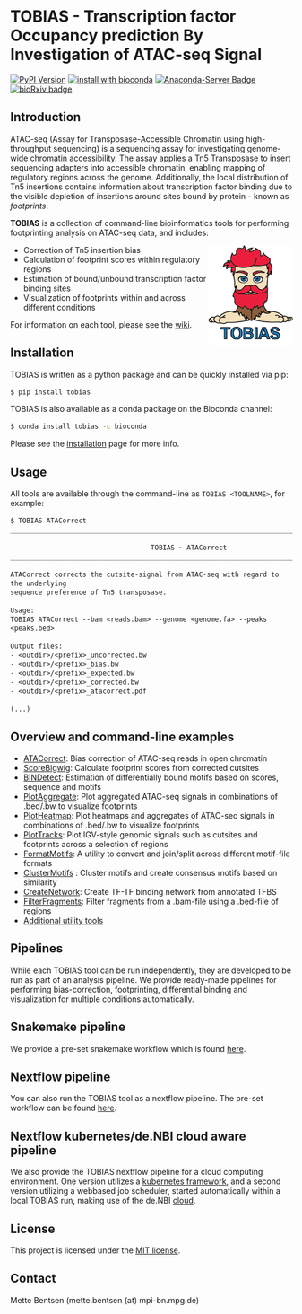 TOBIAS - Transcription factor Occupancy prediction By Investigation of ATAC-seq Signal 
=======================================

[![PyPI Version](https://img.shields.io/pypi/v/tobias.svg?style=plastic)](https://pypi.org/project/tobias/)
[![install with bioconda](https://img.shields.io/badge/install%20with-bioconda-brightgreen.svg?style=plastic)](http://bioconda.github.io/recipes/tobias/README.html)
[![Anaconda-Server Badge](https://anaconda.org/bioconda/tobias/badges/downloads.svg?style=plastic)](https://anaconda.org/bioconda/tobias)
[![bioRxiv badge](https://img.shields.io/badge/bioRxiv-10.1101%2F869560-blue?style=plastic)](https://www.biorxiv.org/content/10.1101/869560v2)

Introduction 
------------

ATAC-seq (Assay for Transposase-Accessible Chromatin using high-throughput sequencing) is a sequencing assay for investigating genome-wide chromatin accessibility. The assay applies a Tn5 Transposase to insert sequencing adapters into accessible chromatin, enabling mapping of regulatory regions across the genome. Additionally, the local distribution of Tn5 insertions contains information about transcription factor binding due to the visible depletion of insertions around sites bound by protein - known as _footprints_. 

**TOBIAS** is a collection of command-line bioinformatics tools for performing footprinting analysis on ATAC-seq data, and includes:

<img align="right" width=150 src="/figures/tobias.png">

- Correction of Tn5 insertion bias
- Calculation of footprint scores within regulatory regions
- Estimation of bound/unbound transcription factor binding sites
- Visualization of footprints within and across different conditions

For information on each tool, please see the [wiki](https://github.com/loosolab/TOBIAS/wiki/).

Installation
------------
TOBIAS is written as a python package and can be quickly installed via pip:
```bash
$ pip install tobias
```

TOBIAS is also available as a conda package on the Bioconda channel:
```bash
$ conda install tobias -c bioconda
```
Please see the [installation](https://github.com/loosolab/TOBIAS/wiki/installation) page for more info.

Usage
------------
All tools are available through the command-line as ```TOBIAS <TOOLNAME>```, for example:
``` 
$ TOBIAS ATACorrect
__________________________________________________________________________________________

                                   TOBIAS ~ ATACorrect
__________________________________________________________________________________________

ATACorrect corrects the cutsite-signal from ATAC-seq with regard to the underlying
sequence preference of Tn5 transposase.

Usage:
TOBIAS ATACorrect --bam <reads.bam> --genome <genome.fa> --peaks <peaks.bed>

Output files:
- <outdir>/<prefix>_uncorrected.bw
- <outdir>/<prefix>_bias.bw
- <outdir>/<prefix>_expected.bw
- <outdir>/<prefix>_corrected.bw
- <outdir>/<prefix>_atacorrect.pdf

(...)
```

Overview and command-line examples
-------------

* [ATACorrect](https://github.com/loosolab/TOBIAS/wiki/ATACorrect): Bias correction of ATAC-seq reads in open chromatin
* [ScoreBigwig](https://github.com/loosolab/TOBIAS/wiki/ScoreBigwig): Calculate footprint scores from corrected cutsites
* [BINDetect](https://github.com/loosolab/TOBIAS/wiki/BINDetect): Estimation of differentially bound motifs based on scores, sequence and motifs
* [PlotAggregate](https://github.com/loosolab/TOBIAS/wiki/PlotAggregate): Plot aggregated ATAC-seq signals in combinations of .bed/.bw to visualize footprints
* [PlotHeatmap](https://github.com/loosolab/TOBIAS/wiki/PlotHeatmap): Plot heatmaps and aggregates of ATAC-seq signals in combinations of .bed/.bw to visualize footprints
* [PlotTracks](https://github.com/loosolab/TOBIAS/wiki/PlotTracks): Plot IGV-style genomic signals such as cutsites and footprints across a selection of regions
* [FormatMotifs](https://github.com/loosolab/TOBIAS/wiki/FormatMotifs): A utility to convert and join/split across different motif-file formats
* [ClusterMotifs](https://github.com/loosolab/TOBIAS/wiki/ClusterNetwork) : Cluster motifs and create consensus motifs based on similarity
* [CreateNetwork](https://github.com/loosolab/TOBIAS/wiki/CreateNetwork): Create TF-TF binding network from annotated TFBS
* [FilterFragments](https://github.com/loosolab/TOBIAS/wiki/Additional): Filter fragments from a .bam-file using a .bed-file of regions
* [Additional utility tools](https://github.com/loosolab/TOBIAS/wiki/Additional)

  
Pipelines
----------------
While each TOBIAS tool can be run independently, they are developed to be run as part of an analysis pipeline. We provide ready-made pipelines for performing bias-correction, footprinting, differential binding and visualization for multiple conditions automatically.

## Snakemake pipeline
We provide a pre-set snakemake workflow which is found [here](https://github.molgen.mpg.de/loosolab/TOBIAS_snakemake).

## Nextflow pipeline
You can also run the TOBIAS tool as a nextflow pipeline. The pre-set workflow can be found [here](https://github.molgen.mpg.de/loosolab/TOBIAS-nextflow).

## Nextflow kubernetes/de.NBI cloud aware pipeline
We also provide the TOBIAS nextflow pipeline for a cloud computing environment. One version utilizes a [kubernetes framework](https://github.molgen.mpg.de/loosolab/TOBIAS-nextflow/tree/master/TOBIAS_over_S3), and a second version utilizing a webbased job scheduler, started automatically within a local TOBIAS run, making use of the de.NBI [cloud](https://github.molgen.mpg.de/loosolab/TOBIAS-nextflow/tree/master/TOBIAS_over_NGINX).


License
------------
This project is licensed under the [MIT license](LICENSE). 


Contact
------------
Mette Bentsen (mette.bentsen (at) mpi-bn.mpg.de)
